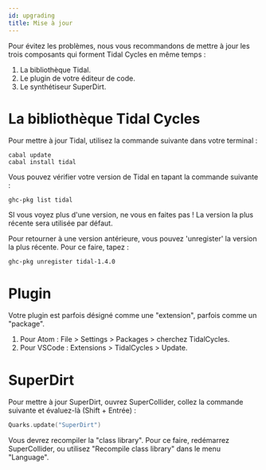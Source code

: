 ```yaml
---
id: upgrading
title: Mise à jour
---
```


Pour évitez les problèmes, nous vous recommandons de mettre à jour les
trois composants qui forment Tidal Cycles en même temps :

1.  La bibliothèque Tidal.
2.  Le plugin de votre éditeur de code.
3.  Le synthétiseur SuperDirt.

# La bibliothèque Tidal Cycles

Pour mettre à jour Tidal, utilisez la commande suivante dans votre
terminal :

``` shell
cabal update
cabal install tidal
```

Vous pouvez vérifier votre version de Tidal en tapant la commande
suivante :

    ghc-pkg list tidal

SI vous voyez plus d'une version, ne vous en faites pas ! La version la
plus récente sera utilisée par défaut.

Pour retourner à une version antérieure, vous pouvez 'unregister' la
version la plus récente. Pour ce faire, tapez :

    ghc-pkg unregister tidal-1.4.0

# Plugin

Votre plugin est parfois désigné comme une "extension", parfois comme un
"package".

1.  Pour Atom : File &gt; Settings &gt; Packages &gt; cherchez
    TidalCycles.
2.  Pour VSCode : Extensions &gt; TidalCycles &gt; Update.

# SuperDirt

Pour mettre à jour SuperDirt, ouvrez SuperCollider, collez la commande
suivante et évaluez-là (Shift + Entrée) :

``` c
Quarks.update("SuperDirt")
```

Vous devrez recompiler la "class library". Pour ce faire, redémarrez
SuperCollider, ou utilisez "Recompile class library" dans le menu
"Language".
